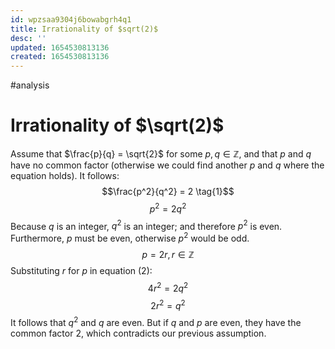 ```yaml
---
id: wpzsaa9304j6bowabgrh4q1
title: Irrationality of $sqrt(2)$
desc: ''
updated: 1654530813136
created: 1654530813136
---
```

#analysis 
# Irrationality of $\sqrt(2)$
Assume that $\frac{p}{q} = \sqrt{2}$ for some $p, q \in \mathbb{Z}$, and that $p$ and $q$ have no common factor (otherwise we could find another $p$ and $q$ where the equation holds). It follows:
$$\frac{p^2}{q^2} = 2 \tag{1}$$
$$p^2 = 2 q^2 \tag{2}$$
Because $q$ is an integer, $q^2$ is an integer; and therefore $p^2$ is even.  Furthermore, $p$ must be even, otherwise $p^2$ would be odd.
$$p = 2 r, r \in \mathbb{Z} \tag{3}$$
Substituting $r$ for $p$ in equation (2):
$$4 r^2 = 2 q^2 \tag{4}$$
$$2 r^2 = q^2 \tag{5}$$
It follows that $q^2$ and $q$ are even.  But if $q$ and $p$ are even, they have the common factor 2, which contradicts our previous assumption.
